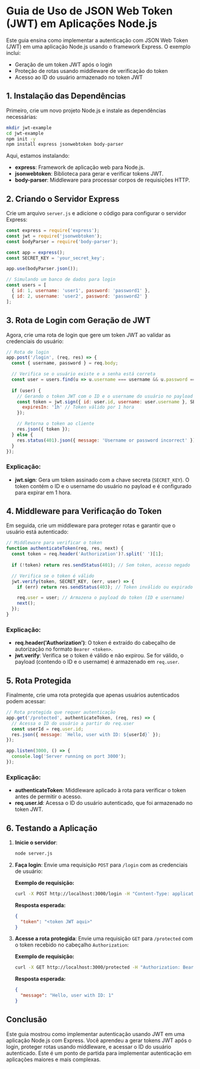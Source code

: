 # Guia de Uso de JSON Web Token (JWT) em Aplicações Node.js

Este guia ensina como implementar a autenticação com JSON Web Token (JWT) em uma aplicação Node.js usando o framework Express. 
O exemplo inclui:

- Geração de um token JWT após o login
- Proteção de rotas usando middleware de verificação do token
- Acesso ao ID do usuário armazenado no token JWT

## 1. Instalação das Dependências

Primeiro, crie um novo projeto Node.js e instale as dependências necessárias:

```bash
mkdir jwt-example
cd jwt-example
npm init -y
npm install express jsonwebtoken body-parser
```

Aqui, estamos instalando:

- **express**: Framework de aplicação web para Node.js.
- **jsonwebtoken**: Biblioteca para gerar e verificar tokens JWT.
- **body-parser**: Middleware para processar corpos de requisições HTTP.

## 2. Criando o Servidor Express

Crie um arquivo `server.js` e adicione o código para configurar o servidor Express:

```javascript
const express = require('express');
const jwt = require('jsonwebtoken');
const bodyParser = require('body-parser');

const app = express();
const SECRET_KEY = 'your_secret_key';

app.use(bodyParser.json());

// Simulando um banco de dados para login
const users = [
  { id: 1, username: 'user1', password: 'password1' },
  { id: 2, username: 'user2', password: 'password2' }
];
```

## 3. Rota de Login com Geração de JWT

Agora, crie uma rota de login que gere um token JWT ao validar as credenciais do usuário:

```javascript
// Rota de login
app.post('/login', (req, res) => {
  const { username, password } = req.body;

  // Verifica se o usuário existe e a senha está correta
  const user = users.find(u => u.username === username && u.password === password);
  
  if (user) {
    // Gerando o token JWT com o ID e o username do usuário no payload
    const token = jwt.sign({ id: user.id, username: user.username }, SECRET_KEY, {
      expiresIn: '1h' // Token válido por 1 hora
    });

    // Retorna o token ao cliente
    res.json({ token });
  } else {
    res.status(401).json({ message: 'Username or password incorrect' });
  }
});
```

### Explicação:
- **jwt.sign**: Gera um token assinado com a chave secreta (`SECRET_KEY`). O token contém o ID e o username do usuário no payload e é configurado para expirar em 1 hora.

## 4. Middleware para Verificação do Token

Em seguida, crie um middleware para proteger rotas e garantir que o usuário está autenticado:

```javascript
// Middleware para verificar o token
function authenticateToken(req, res, next) {
  const token = req.header('Authorization')?.split(' ')[1];
  
  if (!token) return res.sendStatus(401); // Sem token, acesso negado

  // Verifica se o token é válido
  jwt.verify(token, SECRET_KEY, (err, user) => {
    if (err) return res.sendStatus(403); // Token inválido ou expirado

    req.user = user; // Armazena o payload do token (ID e username)
    next();
  });
}
```

### Explicação:
- **req.header('Authorization')**: O token é extraído do cabeçalho de autorização no formato `Bearer <token>`.
- **jwt.verify**: Verifica se o token é válido e não expirou. Se for válido, o payload (contendo o ID e o username) é armazenado em `req.user`.

## 5. Rota Protegida

Finalmente, crie uma rota protegida que apenas usuários autenticados podem acessar:

```javascript
// Rota protegida que requer autenticação
app.get('/protected', authenticateToken, (req, res) => {
  // Acessa o ID do usuário a partir do req.user
  const userId = req.user.id;
  res.json({ message: `Hello, user with ID: ${userId}` });
});

app.listen(3000, () => {
  console.log('Server running on port 3000');
});
```

### Explicação:
- **authenticateToken**: Middleware aplicado à rota para verificar o token antes de permitir o acesso.
- **req.user.id**: Acessa o ID do usuário autenticado, que foi armazenado no token JWT.

## 6. Testando a Aplicação

1. **Inicie o servidor**: 
   ```bash
   node server.js
   ```

2. **Faça login**: Envie uma requisição `POST` para `/login` com as credenciais de usuário:

   **Exemplo de requisição:**
   ```bash
   curl -X POST http://localhost:3000/login -H "Content-Type: application/json" -d '{"username":"user1","password":"password1"}'
   ```

   **Resposta esperada:**
   ```json
   {
     "token": "<token JWT aqui>"
   }
   ```

3. **Acesse a rota protegida**: Envie uma requisição `GET` para `/protected` com o token recebido no cabeçalho `Authorization`:

   **Exemplo de requisição:**
   ```bash
   curl -X GET http://localhost:3000/protected -H "Authorization: Bearer <token JWT aqui>"
   ```

   **Resposta esperada:**
   ```json
   {
     "message": "Hello, user with ID: 1"
   }
   ```

## Conclusão

Este guia mostrou como implementar autenticação usando JWT em uma aplicação Node.js com Express. Você aprendeu a gerar tokens JWT após o login, proteger rotas usando middleware, e acessar o ID do usuário autenticado. Este é um ponto de partida para implementar autenticação em aplicações maiores e mais complexas.
